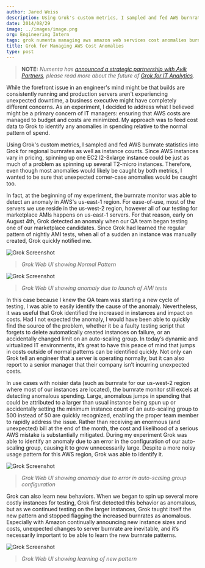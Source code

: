 ```yaml
---
author: Jared Weiss
description: Using Grok's custom metrics, I sampled and fed AWS burnrate statistics into Grok for regional burnrates as well as instance counts. Since AWS instances vary in pricing, spinning up one EC2 I2-8xlarge instance could be just as much of a
date: 2014/08/29
image: ../images/image.png
org: Engineering Intern
tags: grok numenta managing aws amazon web services cost anomalies burn rate
title: Grok for Managing AWS Cost Anomalies
type: post
---
```


> **NOTE:** *Numenta has [announced a strategic partnership with Avik
  Partners](/press/2015/08/19/numenta-announces-licensing-of-grok-for-it-to-avik-partners/),
  please read more about the future of
  [Grok for IT Analytics](http://grokstream.com).*

While the forefront issue in an engineer's mind might be that builds are
consistently running and production servers aren't experiencing unexpected
downtime, a business executive might have completely different concerns.  As an
experiment, I decided to address what I believed might be a primary concern of
IT managers: ensuring that AWS costs are managed to budget and costs are
minimized.  My approach was to feed cost data to Grok to identify any anomalies
in spending relative to the normal pattern of spend.

Using Grok's custom metrics, I sampled and fed AWS burnrate statistics into Grok
for regional burnrates as well as instance counts. Since AWS instances vary in
pricing, spinning up one EC2 I2-8xlarge instance could be just as much of a
problem as spinning up several T2-micro instances. Therefore, even though most
anomalies would likely be caught by both metrics, I wanted to be sure that
unexpected corner-case anomalies would be caught too.

In fact, at the beginning of my experiment, the burnrate monitor was able to
detect an anomaly in AWS's us-east-1 region. For ease-of-use, most of the
servers we use reside in the us-west-2 region, however all of our testing for
marketplace AMIs happens on us-east-1 servers. For that reason, early on August
4th, Grok detected an anomaly when our QA team began testing one of our
marketplace candidates. Since Grok had learned the regular pattern of nightly
AMI tests, when all of a sudden an instance was manually created, Grok quickly
notified me.

![Grok Screenshot](../images/1.png)

> *Grok Web UI showing Normal Pattern*

![Grok Screenshot](../images/2.png)

> *Grok Web UI showing anomaly due to launch of AMI tests*

In this case because I knew the QA team was starting a new cycle of testing, I
was able to easily identify the cause of the anomaly.  Nevertheless, it was
useful that Grok identified the increased in instances and impact on costs. Had
I not expected the anomaly, I would have been able to quickly find the source of
the problem, whether it be a faulty testing script that forgets to delete
automatically created instances on failure, or an accidentally changed limit on
an auto-scaling group. In today’s dynamic and virtualized IT environments, it’s
great to have this peace of mind that jumps in costs outside of normal patterns
can be identified quickly. Not only can Grok tell an engineer that a server is
operating normally, but it can also report to a senior manager that their
company isn’t incurring unexpected costs.

In use cases with noisier data (such as burnrate for our us-west-2 region where
most of our instances are located), the burnrate monitor still excels at
detecting anomalous spending. Large, anomalous jumps in spending that could be
attributed to a larger than usual instance being spun up or accidentally setting
the minimum instance count of an auto-scaling group to 500 instead of 50 are
quickly recognized, enabling the proper team member to rapidly address the
issue. Rather than receiving an enormous (and unexpected) bill at the end of the
month, the cost and likelihood of a serious AWS mistake is substantially
mitigated.   During my experiment Grok was able to identify an anomaly due to an
error in the configuration of our auto-scaling group, causing it to grow
unnecessarily large.  Despite a more noisy usage pattern for this AWS region,
Grok was able to identify it.

![Grok Screenshot](../images/3.png)

> *Grok Web UI showing anomaly due to error in auto-scaling group configuration*

Grok can also learn new behaviors. When we began to spin up several more costly
instances for testing, Grok first detected this behavior as anomalous, but as we
continued testing on the larger instances, Grok taught itself the new pattern
and stopped flagging the increased burnrates as anomalous. Especially with
Amazon continually announcing new instance sizes and costs, unexpected changes
to server burnrate are inevitable, and it’s necessarily important to be able to
learn the new burnrate patterns.

![Grok Screenshot](../images/4.png)

> *Grok Web UI showing learning of new pattern*
